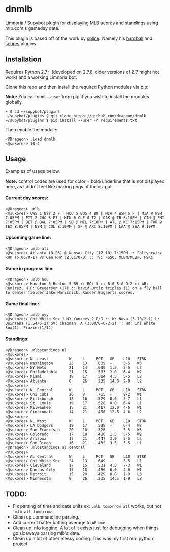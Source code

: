 # dnmlb

Limnoria / Supybot plugin for displaying MLB scores and standings using 
mlb.com's gameday data.

This plugin is based off of the work by
[spline](https://github.com/reticulatingspline). Namely his
[hardball](https://github.com/reticulatingspline/Hardball) and
[scores](https://github.com/reticulatingspline/Scores) plugins.

## Installation

Requires Python 2.7+ (developed on 2.7.8, older versions of 2.7 might not work)
and a working Limnoria bot.

Clone this repo and then install the required Python modules via pip:

**Note:** You can omit `--user` from pip if you wish to install the modules
globally.


```
~ $ cd ~/supybot/plugins
~/supybot/plugins $ git clone https://github.com/drageon/dnmlb
~/supybot/plugins $ pip install --user -r requirements.txt
```

Then enable the module:

```
<@Drageon> .load dnmlb
<@sukores> 10-4
```

## Usage

Examples of usage below.

**Note:** control codes are used for color + bold/underline that is not
displayed here, as I didn't feel like making pngs of the output.

#### Current day scores:

```
<@Drageon> .mlb
<@sukores> CWS 1 NYY 2 F | HOU 5 BOS 4 B9 | MIA 4 WSH 6 F | MIA @ WSH 7:05PM | PIT 2 CHC 6 E7 | MIN 0 CLE 0 T2 | OAK @ TB 6:10PM | CIN @ PHI 7:05PM | DET @ BAL 7:05PM | SD @ MIL 7:10PM | ATL @ KC 7:15PM | TOR @ TEX 8:05PM | NYM @ COL 8:10PM | SF @ ARI 8:10PM | LAA @ SEA 9:10PM

```

#### Upcoming game line:
```
<@Drageon> .mlb atl
<@sukores> Atlanta (8-26) @ Kansas City (17-18) 7:15PM :: Foltynewicz RHP (5.06/0-1) vs Gee RHP (2.61/0-0) :: TV: FSSO, MLBN/MLBN, FSKC
```

#### Game in progress line:
```
<@Drageon> .mlb hou
<@sukores> Houston 5 Boston 5 B9 :: RO: 3 :: B:0 S:0 O:2 :: AB: Ramirez, H P: Gregerson (17) :: David Ortiz triples (1) on a fly ball to center fielder Jake Marisnick. Xander Bogaerts scores. 
```

#### Game final line:
```
<@Drageon> .mlb nyy
<@sukores> Chi White Sox 1 NY Yankees 2 F/9 :: W: Nova (3.70/2-1) L: Quintana (1.54/5-2) SV: Chapman, A (3.00/0-0/2-2) :: HR: Chi White Sox(1): Frazier(1/12)
```

#### Standings:
```
<@Drageon> .mlbstandings nl
<@sukores>  
<@sukores> NL Least         W     L     PCT   GB    L10   STRK
<@sukores> Washington       23    13    .639  -     5-5   W3
<@sukores> NY Mets          21    14    .600  1.5   5-5   L2
<@sukores> Philadelphia     21    15    .583  2.0   6-4   W2
<@sukores> Miami            18    17    .514  4.5   5-5   L2
<@sukores> Atlanta          8     26    .235  14.0  2-8   L2
<@sukores>  
<@sukores> NL Central       W     L     PCT   GB    L10   STRK
<@sukores> Chi Cubs         26    8     .765  -     8-2   W1
<@sukores> Pittsburgh       18    16    .529  8.0   3-7   L1
<@sukores> St. Louis        19    17    .528  8.0   6-4   L1
<@sukores> Milwaukee        15    21    .417  12.0  4-6   W1
<@sukores> Cincinnati       14    21    .400  12.5  4-6   L2
<@sukores>  
<@sukores> NL West          W     L     PCT   GB    L10   STRK
<@sukores> LA Dodgers       19    17    .528  -     6-4   W2
<@sukores> San Francisco    20    18    .526  -     5-5   W3
<@sukores> Colorado         17    18    .486  1.5   5-5   W2
<@sukores> Arizona          17    21    .447  3.0   5-5   L3
<@sukores> San Diego        16    21    .432  3.5   5-5   L1
<@Drageon> .mlbstandings al central
<@sukores>  
<@sukores> AL Central       W     L     PCT   GB    L10   STRK
<@sukores> Chi White Sox    24    13    .649  -     5-5   L1
<@sukores> Cleveland        17    15    .531  4.5   7-3   W1
<@sukores> Kansas City      17    18    .486  6.0   4-6   W1
<@sukores> Detroit          15    20    .429  8.0   1-9   L3
<@sukores> Minnesota        8     26    .235  14.5  1-9   L8
```

## TODO:
* Fix parsing of time and date units ex: `.mlb tomorrow atl` works, but not
  `.mlb atl tomorrow`.
* Clean up commandline parsing.
* Add current batter batting average to `AB` line.
* Clean up info logging. A lot of it exists just for debugging when things go
  sideways parsing mlb's data.
* Clean up a lot of other messy coding. This was my first real python project.
